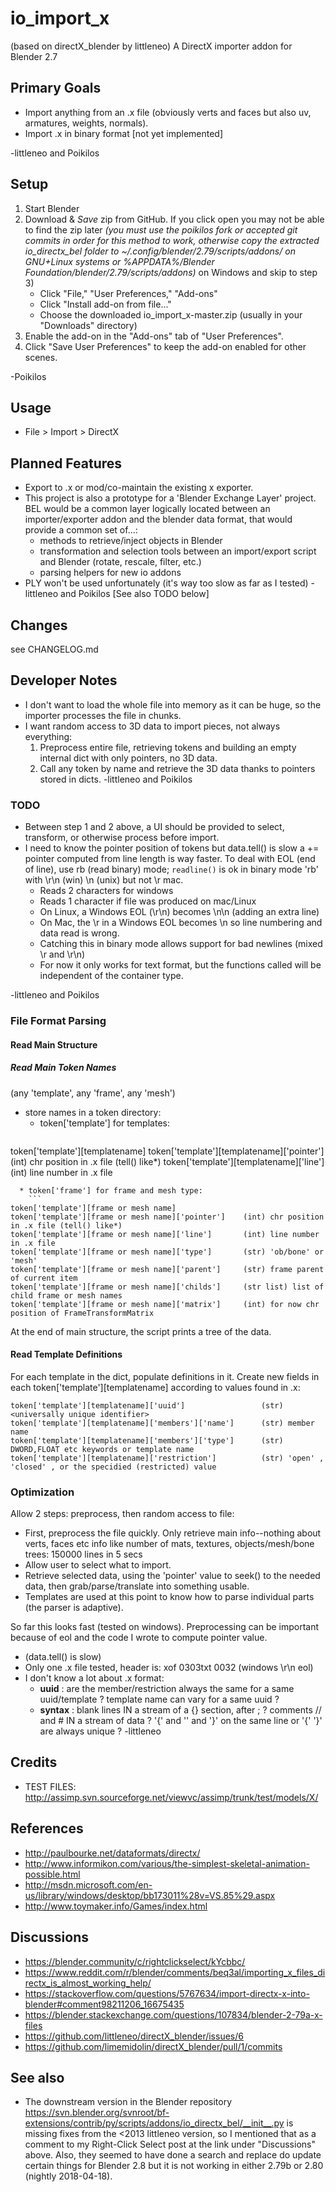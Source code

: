 # io_import_x
(based on directX_blender by littleneo)
A DirectX importer addon for Blender 2.7

## Primary Goals

* Import anything from an .x file
  (obviously verts and faces but also uv, armatures, weights, normals).
* Import .x in binary format [not yet implemented]

-littleneo and Poikilos

## Setup
1. Start Blender
2. Download & *Save* zip from GitHub. If you click open you may not be
   able to find the zip later _(you must use the poikilos fork or
   accepted git commits in order for this method to work, otherwise copy
   the extracted io_directx_bel folder to
   ~/.config/blender/2.79/scripts/addons/ on GNU+Linux systems or
   %APPDATA%/Blender Foundation/blender/2.79/scripts/addons)_ on Windows
   and skip to step 3)
   * Click "File," "User Preferences," "Add-ons"
   * Click "Install add-on from file..."
   * Choose the downloaded io_import_x-master.zip (usually in your
     "Downloads" directory)
3. Enable the add-on in the "Add-ons" tab of "User Preferences".
4. Click "Save User Preferences" to keep the add-on enabled for other
   scenes.

-Poikilos

## Usage
* File > Import > DirectX

## Planned Features
* Export to .x or mod/co-maintain the existing x exporter.
* This project is also a prototype for a 'Blender Exchange Layer'
  project. BEL would be a common layer logically located between an
  importer/exporter addon and the blender data format, that would
  provide a common set of...:
  * methods to retrieve/inject objects in Blender
  * transformation and selection tools between an import/export script
    and Blender (rotate, rescale, filter, etc.)
  * parsing helpers for new io addons
* PLY won't be used unfortunately (it's way too slow as far as I tested)
-littleneo and Poikilos
[See also TODO below]

## Changes
see CHANGELOG.md

## Developer Notes
* I don't want to load the whole file into memory as it can be huge, so
  the importer processes the file in chunks.
* I want random access to 3D data to import pieces, not always
  everything:
  1. Preprocess entire file, retrieving tokens and building an empty
     internal dict with only pointers, no 3D data.
  2. Call any token by name and retrieve the 3D data thanks to pointers
     stored in dicts.
-littleneo and Poikilos

### TODO
* Between step 1 and 2 above, a UI should be provided to select,
  transform, or otherwise process before import.
* I need to know the pointer position of tokens but data.tell() is slow
  a += pointer computed from line length is way faster. To deal with
  EOL (end of line), use rb (read binary) mode; `readline()` is ok in
  binary mode 'rb' with \r\n (win) \n (unix) but not \r mac.
  - Reads 2 characters for windows
  - Reads 1 character if file was produced on mac/Linux
  - On Linux, a Windows EOL (\r\n) becomes \n\n (adding an extra line)
  - On Mac, the \r in a Windows EOL becomes \n so line numbering and
    data read is wrong.
  - Catching this in binary mode allows support for bad newlines (mixed
    \r and \r\n)
  - For now it only works for text format, but the functions called will
    be independent of the container type.

-littleneo and Poikilos


### File Format Parsing

#### Read Main Structure

##### Read Main Token Names
(any 'template', any 'frame', any 'mesh')
* store names in a token directory:
  * token['template'] for templates:
    ```
token['template'][templatename]
token['template'][templatename]['pointer']          (int) chr position in .x file (tell() like*)
token['template'][templatename]['line']             (int) line number in .x file
```
  * token['frame'] for frame and mesh type:
    ```
token['template'][frame or mesh name]
token['template'][frame or mesh name]['pointer']    (int) chr position in .x file (tell() like*)
token['template'][frame or mesh name]['line']       (int) line number in .x file
token['template'][frame or mesh name]['type']       (str) 'ob/bone' or 'mesh'
token['template'][frame or mesh name]['parent']     (str) frame parent of current item
token['template'][frame or mesh name]['childs']     (str list) list of child frame or mesh names
token['template'][frame or mesh name]['matrix']     (int) for now chr position of FrameTransformMatrix
```

At the end of main structure, the script prints a tree of the data.

#### Read Template Definitions

For each template in the dict, populate definitions in it.
Create new fields in each token['template'][templatename]
according to values found in .x:
```
token['template'][templatename]['uuid']                 (str) <universally unique identifier>
token['template'][templatename]['members']['name']      (str) member name
token['template'][templatename]['members']['type']      (str) DWORD,FLOAT etc keywords or template name
token['template'][templatename]['restriction']          (str) 'open' , 'closed' , or the specidied (restricted) value
```

### Optimization
Allow 2 steps: preprocess, then random access to file:
* First, preprocess the file quickly. Only retrieve main info--nothing
  about verts, faces etc info like number of mats, textures,
  objects/mesh/bone trees: 150000 lines in 5 secs
* Allow user to select what to import.
* Retrieve selected data, using the 'pointer' value to seek() to the
  needed data, then grab/parse/translate into something usable.
* Templates are used at this point to know how to parse individual parts
  (the parser is adaptive).

So far this looks fast (tested on windows).
Preprocessing can be important because of eol and the code I wrote to
compute pointer value.
* (data.tell() is slow)
* Only one .x file tested, header is: xof 0303txt 0032 (windows \r\n eol)
* I don't know a lot about .x format:
  * **uuid** :
    are the member/restriction always the same for a same uuid/template ?
    template name can vary for a same uuid ?
  * **syntax** :
    blank lines IN a stream of a {} section, after ; ?
    comments // and # IN a stream of data ?
    '{' and '<something>' and '}' on the same line or '{' '}' are always unique ?
-littleneo

## Credits
* TEST FILES:
  <http://assimp.svn.sourceforge.net/viewvc/assimp/trunk/test/models/X/>

## References
* <http://paulbourke.net/dataformats/directx/>
* <http://www.informikon.com/various/the-simplest-skeletal-animation-possible.html>
* <http://msdn.microsoft.com/en-us/library/windows/desktop/bb173011%28v=VS.85%29.aspx>
* <http://www.toymaker.info/Games/index.html>

## Discussions
* <https://blender.community/c/rightclickselect/kYcbbc/>
* <https://www.reddit.com/r/blender/comments/beq3al/importing_x_files_directx_is_almost_working_help/>
* <https://stackoverflow.com/questions/5767634/import-directx-x-into-blender#comment98211206_16675435>
* <https://blender.stackexchange.com/questions/107834/blender-2-79a-x-files>
* <https://github.com/littleneo/directX_blender/issues/6>
* <https://github.com/limemidolin/directX_blender/pull/1/commits>

## See also
* The downstream version in the Blender repository
  <https://svn.blender.org/svnroot/bf-extensions/contrib/py/scripts/addons/io_directx_bel/__init__.py>
  is missing fixes from the <2013 littleneo version, so I mentioned that
  as a comment to my Right-Click Select post at the link under
  "Discussions" above. Also, they seemed to have done a search and
  replace do update certain things for Blender 2.8 but it is not working
  in either 2.79b or 2.80 (nightly 2018-04-18).
